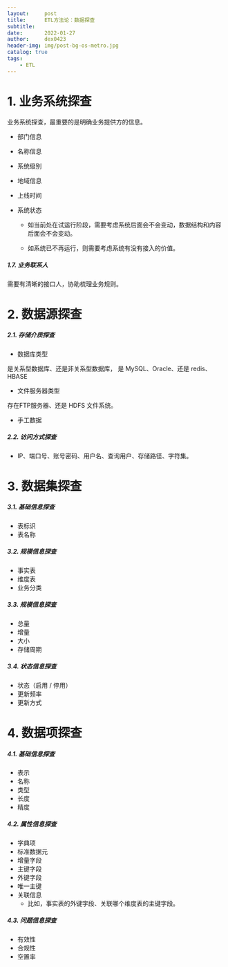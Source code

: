 ```yaml
---
layout:     post
title:      ETL方法论：数据探查
subtitle:   
date:       2022-01-27
author:     dex0423
header-img: img/post-bg-os-metro.jpg
catalog: true
tags:
    - ETL
---
```


# 1. 业务系统探查

业务系统探查，最重要的是明确业务提供方的信息。

- 部门信息

- 名称信息

- 系统级别

- 地域信息

- 上线时间

- 系统状态

  - 如当前处在试运行阶段，需要考虑系统后面会不会变动，数据结构和内容后面会不会变动。

  - 如系统已不再运行，则需要考虑系统有没有接入的价值。

##### 1.7. 业务联系人

需要有清晰的接口人，协助梳理业务规则。

# 2. 数据源探查

##### 2.1. 存储介质探查

- 数据库类型

是关系型数据库、还是非关系型数据库， 是 MySQL、Oracle、还是 redis、HBASE

- 文件服务器类型

存在FTP服务器、还是 HDFS 文件系统。

- 手工数据

##### 2.2. 访问方式探查

- IP、端口号、账号密码、用户名、查询用户、存储路径、字符集。


# 3. 数据集探查

##### 3.1. 基础信息探查

- 表标识
- 表名称

##### 3.2. 规模信息探查

- 事实表
- 维度表
- 业务分类

##### 3.3. 规模信息探查

- 总量
- 增量
- 大小
- 存储周期

##### 3.4. 状态信息探查

- 状态（启用 / 停用）
- 更新频率
- 更新方式

# 4. 数据项探查

##### 4.1. 基础信息探查

- 表示
- 名称
- 类型
- 长度
- 精度

##### 4.2. 属性信息探查

- 字典项
- 标准数据元
- 增量字段
- 主键字段
- 外键字段
- 唯一主键
- 关联信息 
  - 比如，事实表的外键字段、关联哪个维度表的主键字段。

##### 4.3. 问题信息探查

- 有效性
- 合规性
- 空置率
